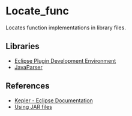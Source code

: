 Locate_func
===========

Locates function implementations in library files.


Libraries
---------

* [Eclipse Plugin Development Environment](http://www.eclipse.org/pde/)
* [JavaParser](http://code.google.com/p/javaparser/)


References
----------

* [Kepler - Eclipse Documentation](http://help.eclipse.org/kepler/index.jsp)
* [Using JAR files](http://docs.oracle.com/javase/tutorial/deployment/jar/basicsindex.html)

